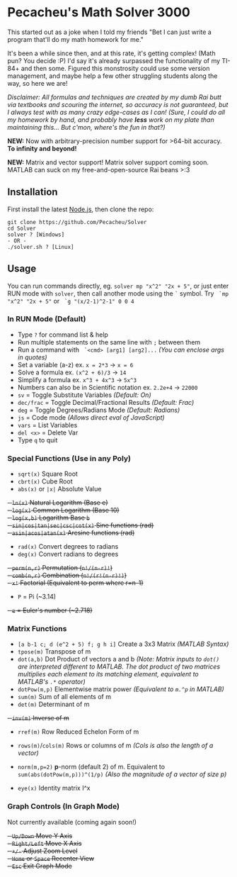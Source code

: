 # Pecacheu's Math Solver 3000
This started out as a joke when I told my friends "Bet I can just write a program that'll do my math homework for me."

It's been a while since then, and at this rate, it's getting complex! (Math pun? You decide :P) I'd say it's already surpassed the functionality of my TI-84+ and then some. Figured this monstrosity could use some version management, and maybe help a few other struggling students along the way, so here we are!

*Disclaimer: All formulas and techniques are created by my dumb Rai butt via textbooks and scouring the internet, so accuracy is not guaranteed, but I always test with as many crazy edge-cases as I can! (Sure, I could do all my homework by hand, and probably have **less** work on my plate than maintaining this... But c'mon, where's the fun in that?)*

**NEW:** Now with arbitrary-precision number support for >64-bit accuracy. **To infinity and beyond!**

**NEW:** Matrix and vector support! Matrix solver support coming soon. MATLAB can suck on my free-and-open-source Rai beans >:3

## Installation
First install the latest [Node.js](https://nodejs.org), then clone the repo:
```
git clone https://github.com/Pecacheu/Solver
cd Solver
solver ? [Windows]
- OR -
./solver.sh ? [Linux]
```

## Usage
You can run commands directly, eg. `solver mp "x^2" "2x + 5"`, or just enter RUN mode with `solver`, then call another mode using the `` ` `` symbol. Try `` `mp "x^2" "2x + 5"`` or `` `g "(x/2-1)^2-1" 0 0 4``

### In RUN Mode (Default)
- Type `?` for command list & help
- Run multiple statements on the same line with `;` between them
- Run a command with `` `<cmd> [arg1] [arg2]...`` *(You can enclose args in quotes)*
- Set a variable (a-z) ex. `x = 2*3` -> `x = 6`
- Solve a formula ex. `(x^2 + 6)/3` -> `14`
- Simplify a formula ex. `x^3 + 4x^3` -> `5x^3`
- Numbers can also be in Scientific notation ex. `2.2e+4` -> `22000`
- `sv` = Toggle Substitute Variables *(Default: On)*
- `dec/frac` = Toggle Decimal/Fractional Results *(Default: Frac)*
- `deg` = Toggle Degrees/Radians Mode *(Default: Radians)*
- `js` = Code mode *(Allows direct eval of JavaScript)*
- `vars` = List Variables
- `del <x>` = Delete Var
- Type `q` to quit

### Special Functions (Use in any Poly)
- `sqrt(x)` Square Root
- `cbrt(x)` Cube Root
- `abs(x)` or `|x|` Absolute Value

~~- `ln(x)` Natural Logarithm (Base e)~~\
~~- `log(x)` Common Logarithm (Base 10)~~\
~~- `log(x,b)` Logarithm Base `b`~~\
~~- `sin|cos|tan|sec|csc|cot(x)` Sine functions (rad)~~\
~~- `asin|acos|atan(x)` Arcsine functions (rad)~~

- `rad(x)` Convert degrees to radians
- `deg(x)` Convert radians to degrees

~~- `perm(n,r)` Permutation (`n!/(n-r)!`)~~\
~~- `comb(n,r)` Combination (`n!/(r!(n-r)!)`)~~\
~~- `x!` Factorial (Equivalent to perm where r=n-1)~~

- `P` = Pi (~3.14)

~~- `e` = Euler's number (~2.718)~~

### Matrix Functions
- `[a b-1 c; d (e^2 + 5) f; g h i]` Create a 3x3 Matrix *(MATLAB Syntax)*
- `tpose(m)` Transpose of m
- `dot(a,b)` Dot Product of vectors a and b *(Note: Matrix inputs to `dot()` are interpreted different to MATLAB. The dot product of two matrices multiplies each element to its matching element, equivalent to MATLAB's `.*` operator)*
- `dotPow(m,p)` Elementwise matrix power *(Equivalent to `m.^p` in MATLAB)*
- `sum(m)` Sum of all elements of m
- `det(m)` Determinant of m

~~- `inv(m)` Inverse of m~~

- `rref(m)` Row Reduced Echelon Form of m
- `rows(m)`/`cols(m)` Rows or columns of m *(Cols is also the length of a vector)*
- `norm(m,p=2)` **p**-norm (default 2) of m. Equivalent to `sum(abs(dotPow(m,p)))^(1/p)` *(Also the magnitude of a vector of size p)*

- `eye(x)` Identity matrix I^x

### Graph Controls (In Graph Mode)
Not currently available (coming again soon!)

~~- `Up/Down` Move Y Axis~~\
~~- `Right/Left` Move X Axis~~\
~~- `+/-` Adjust Zoom Level~~\
~~- `Home` or `Space` Recenter View~~\
~~- `Esc` Exit Graph Mode~~